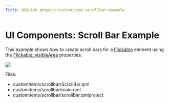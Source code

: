 ```yaml
---
Title: QtQuick.qtquick-customitems-scrollbar-example
---
```

        
UI Components: Scroll Bar Example
=================================

<span class="subtitle"></span>
<span id="details"></span>
This example shows how to create scroll bars for a [Flickable](https://developer.ubuntu.comapps/qml/sdk-15.04.3/QtQuick.touchinteraction/#flickable) element using the [Flickable::visibleArea](../QtQuick.Flickable.md#visibleArea.xPosition-prop) properties.

![](https://developer.ubuntu.com/static/devportal_uploaded/af8de2f7-f40c-40c0-be76-9a2a6323d368-api/apps/qml/sdk-15.04.3/qtquick-customitems-scrollbar-example/images/qml-scrollbar-example.png)

Files:

-   customitems/scrollbar/ScrollBar.qml
-   customitems/scrollbar/main.qml
-   customitems/scrollbar/scrollbar.qmlproject

